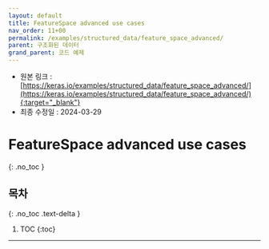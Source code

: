 ```yaml
---
layout: default
title: FeatureSpace advanced use cases
nav_order: 11+00
permalink: /examples/structured_data/feature_space_advanced/
parent: 구조화된 데이터
grand_parent: 코드 예제
---
```


* 원본 링크 : [https://keras.io/examples/structured_data/feature_space_advanced/](https://keras.io/examples/structured_data/feature_space_advanced/){:target="_blank"}
* 최종 수정일 : 2024-03-29

# FeatureSpace advanced use cases
{: .no_toc }

## 목차
{: .no_toc .text-delta }

1. TOC
{:toc}

---
